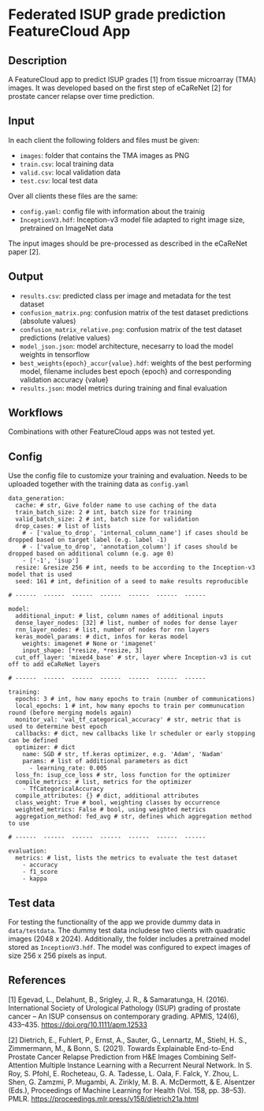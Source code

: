 # Federated ISUP grade prediction FeatureCloud App

## Description
A FeatureCloud app to predict ISUP grades [1] from tissue microarray (TMA) images.
It was developed based on the first step of eCaReNet [2] for prostate cancer relapse
over time prediction.


## Input
In each client the following folders and files must be given:
- `images`: folder that contains the TMA images as PNG
- `train.csv`: local training data
- `valid.csv`: local validation data
- `test.csv`: local test data

Over all clients these files are the same:
- `config.yaml`: config file with information about the trainig
- `InceptionV3.hdf`: Inception-v3 model file adapted to right image size, pretrained on ImageNet data

The input images should be pre-processed as described in the eCaReNet paper [2].


## Output
- `results.csv`: predicted class per image and metadata for the test dataset
- `confusion_matrix.png`: confusion matrix of the test dataset predictions (absolute values)
- `confusion_matrix_relative.png`: confusion matrix of the test dataset predictions (relative values)
- `model_json.json`: model architecture, necesarry to load the model weights in tensorflow
- `best_weights{epoch}_accur{value}.hdf`: weights of the best performing model, filename includes best epoch {epoch} and corresponding validation accuracy {value}
- `results.json`: model metrics during training and final evaluation


## Workflows
Combinations with other FeatureCloud apps was not tested yet.


## Config
Use the config file to customize your training and evaluation.
Needs to be uploaded together with the training data as `config.yaml`
```
data_generation:
  cache: # str, Give folder name to use caching of the data
  train_batch_size: 2 # int, batch size for training
  valid_batch_size: 2 # int, batch size for validation 
  drop_cases: # list of lists
    # - ['value_to_drop', 'internal_column_name'] if cases should be dropped based on target label (e.g. label -1)
    # - ['value_to_drop', 'annotation_column'] if cases should be dropped based on additional column (e.g. age 0)
    - ['-1', 'isup']
  resize: &resize 256 # int, needs to be according to the Inception-v3 model that is used
  seed: 161 # int, definition of a seed to make results reproducible

# ------  ------  ------  ------  ------  ------  ------

model:
  additional_input: # list, column names of additional inputs
  dense_layer_nodes: [32] # list, number of nodes for dense layer
  rnn_layer_nodes: # list, number of nodes for rnn layers
  keras_model_params: # dict, infos for keras model
    weights: imagenet # None or 'imagenet'
    input_shape: [*resize, *resize, 3]
  cut_off_layer: 'mixed4_base' # str, layer where Inception-v3 is cut off to add eCaReNet layers

# ------  ------  ------  ------  ------  ------  ------

training:
  epochs: 3 # int, how many epochs to train (number of communications)
  local_epochs: 1 # int, how many epochs to train per communucation round (before merging models again)
  monitor_val: 'val_tf_categorical_accuracy' # str, metric that is used to determine best epoch
  callbacks: # dict, new callbacks like lr scheduler or early stopping can be defined
  optimizer: # dict
    name: SGD # str, tf.keras optimizer, e.g. 'Adam', 'Nadam'
    params: # list of additional parameters as dict
      - learning_rate: 0.005
  loss_fn: isup_cce_loss # str, loss function for the optimizer
  compile_metrics: # list, metrics for the optimizer
    - TfCategoricalAccuracy
  compile_attributes: {} # dict, additional attributes 
  class_weight: True # bool, weighting classes by occurrence
  weighted_metrics: False # bool, using weighted metrics
  aggregation_method: fed_avg # str, defines which aggregation method to use

# ------  ------  ------  ------  ------  ------  ------

evaluation:
  metrics: # list, lists the metrics to evaluate the test dataset 
    - accuracy
    - f1_score
    - kappa
```

## Test data
For testing the functionality of the app we provide dummy data in `data/testdata`.
The dummy test data includese two clients with quadratic images (2048 x 2024).
Additionally, the folder includes a pretrained model stored as `InceptionV3.hdf`.
The model was configured to expect images of size 256 x 256 pixels as input.


## References
[1] Egevad, L., Delahunt, B., Srigley, J. R., & Samaratunga, H. (2016). International Society of Urological Pathology (ISUP) grading of prostate cancer – An ISUP consensus on contemporary grading. APMIS, 124(6), 433–435. https://doi.org/10.1111/apm.12533

[2] Dietrich, E., Fuhlert, P., Ernst, A., Sauter, G., Lennartz, M., Stiehl, H. S., Zimmermann, M., & Bonn, S. (2021). Towards Explainable End-to-End Prostate Cancer Relapse Prediction from H&E Images Combining Self-Attention Multiple Instance Learning with a Recurrent Neural Network. In S. Roy, S. Pfohl, E. Rocheteau, G. A. Tadesse, L. Oala, F. Falck, Y. Zhou, L. Shen, G. Zamzmi, P. Mugambi, A. Zirikly, M. B. A. McDermott, & E. Alsentzer (Eds.), Proceedings of Machine Learning for Health (Vol. 158, pp. 38–53). PMLR. https://proceedings.mlr.press/v158/dietrich21a.html
